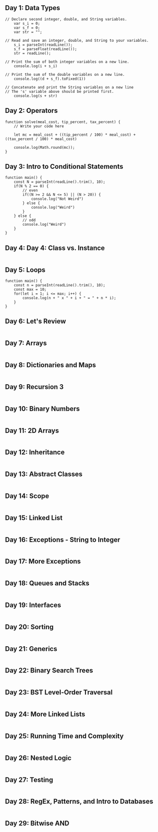 ## Day 1: Data Types

```
// Declare second integer, double, and String variables.
    var s_i = 0;
    var s_f = 0;
    var str = "";

// Read and save an integer, double, and String to your variables.
    s_i = parseInt(readLine());
    s_f = parseFloat(readLine());
    str = readLine();

// Print the sum of both integer variables on a new line.
    console.log(i + s_i)

// Print the sum of the double variables on a new line.
    console.log((d + s_f).toFixed(1))
    
// Concatenate and print the String variables on a new line
// The 's' variable above should be printed first.
    console.log(s + str)
```

## Day 2: Operators

```
function solve(meal_cost, tip_percent, tax_percent) {
    // Write your code here
    
    let mc = meal_cost + ((tip_percent / 100) * meal_cost) + ((tax_percent / 100) * meal_cost) 
    
    console.log(Math.round(mc));
}
```
## Day 3: Intro to Conditional Statements

```
function main() {
    const N = parseInt(readLine().trim(), 10);
    if(N % 2 == 0) {
        // even
        if((N >= 2 && N <= 5) || (N > 20)) {
            console.log("Not Weird")
        } else {
            console.log("Weird")        
        }
    } else {
        // odd
        console.log("Weird")
    }
}
```

## Day 4: Day 4: Class vs. Instance
```
```

## Day 5: Loops

```
function main() {
    const n = parseInt(readLine().trim(), 10);
    const max = 10;
    for(let i = 1; i <= max; i++) {
        console.log(n + " x " + i + " = " + n * i);
    }
}
```

## Day 6: Let's Review

```
```

## Day 7: Arrays

```
```

## Day 8: Dictionaries and Maps

```
```

## Day 9: Recursion 3

```
```

## Day 10: Binary Numbers

```
```

## Day 11: 2D Arrays

```
```

## Day 12: Inheritance

```
```

## Day 13: Abstract Classes

```
```

## Day 14: Scope

```
```

## Day 15: Linked List

```
```

## Day 16: Exceptions - String to Integer

```
```

## Day 17: More Exceptions

```
```

## Day 18: Queues and Stacks

```
```

## Day 19: Interfaces

```
```

## Day 20: Sorting

```
```

## Day 21: Generics

```
```

## Day 22: Binary Search Trees

```
```

## Day 23: BST Level-Order Traversal

```
```

## Day 24: More Linked Lists

```
```

## Day 25: Running Time and Complexity

```
```

## Day 26: Nested Logic

```
```

## Day 27: Testing

```
```

## Day 28: RegEx, Patterns, and Intro to Databases

```
```

## Day 29: Bitwise AND

```
```